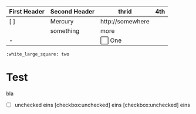 First Header | Second Header | thrid | 4th
------------ | ------------- | ------------- | -------------
[ ] | Mercury | http://somewhere |
||something | more
- | | :white_large_square: One
    :white_large_square: two
    
    
# Test

bla

 * [ ] unchecked  eins
  [checkbox:unchecked] eins
  [checkbox:unchecked] eins
    
